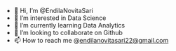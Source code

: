 - 👋 Hi, I’m @EndilaNovitaSari
- 👀 I’m interested in Data Science
- 🌱 I’m currently learning Data Analytics
- 💞️ I’m looking to collaborate on Github
- 📫 How to reach me @endilanovitasari22@gmail.com

<!---
EndilaNovitaSari/EndilaNovitaSari is a ✨ special ✨ repository because its `README.md` (this file) appears on your GitHub profile.
You can click the Preview link to take a look at your changes.
--->
